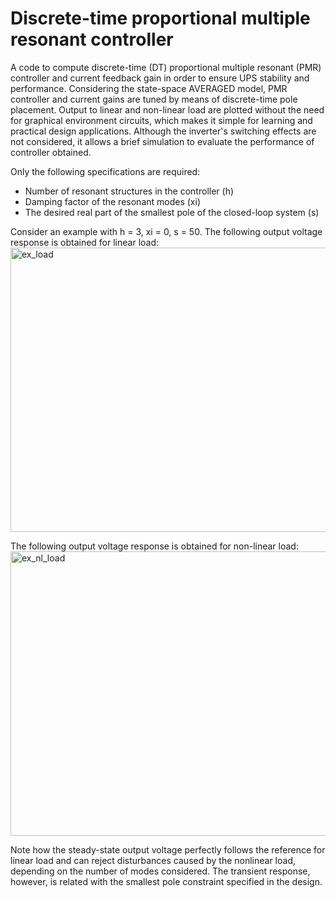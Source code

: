 # Discrete-time proportional multiple resonant controller

A code to compute discrete-time (DT) proportional multiple resonant (PMR) controller and current feedback gain in order to ensure UPS stability and performance. Considering the state-space AVERAGED model, PMR controller and current gains are tuned by means of discrete-time pole placement. Output to linear and non-linear load are plotted without the need for graphical environment circuits, which makes it simple for learning and practical design applications. Although the inverter's switching effects are not considered, it allows a brief simulation to evaluate the performance of controller obtained.

Only the following specifications are required:
- Number of resonant structures in the controller (h)
- Damping factor of the resonant modes (xi)
- The desired real part of the smallest pole of the closed-loop system (s)

Consider an example with h = 3, xi = 0, s = 50. The following output voltage response is obtained for linear load:
<img width="583" height="455" alt="ex_load" src="https://github.com/user-attachments/assets/228b2265-3fe8-49e7-8d84-34d2908e30a3" />

The following output voltage response is obtained for non-linear load:
<img width="583" height="455" alt="ex_nl_load" src="https://github.com/user-attachments/assets/d249799a-08f8-4e59-8582-eb89449a27d3" />

Note how the steady-state output voltage perfectly follows the reference for linear load and can reject disturbances caused by the nonlinear load, depending on the number of modes considered. The transient response, however, is related with the smallest pole constraint specified in the design.
